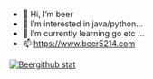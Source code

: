 - 👋 Hi, I’m beer
- 👀 I’m interested in java/python...
- 🌱 I’m currently learning go etc ...
- 📫 https://www.beer5214.com

[![Beergithub stat](https://github-readme-stats.vercel.app/api?username=yangyang5214&theme=dark)](https://github.com/anuraghazra/github-readme-stats)
